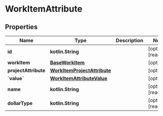 
# WorkItemAttribute

## Properties
Name | Type | Description | Notes
------------ | ------------- | ------------- | -------------
**id** | **kotlin.String** |  |  [optional] [readonly]
**workItem** | [**BaseWorkItem**](BaseWorkItem.md) |  |  [optional]
**projectAttribute** | [**WorkItemProjectAttribute**](WorkItemProjectAttribute.md) |  |  [optional]
**&#x60;value&#x60;** | [**WorkItemAttributeValue**](WorkItemAttributeValue.md) |  |  [optional]
**name** | **kotlin.String** |  |  [optional] [readonly]
**dollarType** | **kotlin.String** |  |  [optional] [readonly]



